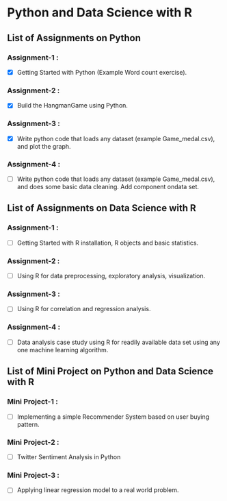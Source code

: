 # Python and Data Science with R 

## List of Assignments on Python
 
### Assignment-1 :
- [x] Getting Started with Python (Example Word count exercise).

### Assignment-2 :
- [x] Build the HangmanGame using Python.

### Assignment-3 :
- [x] Write python code that loads any dataset (example Game_medal.csv), and plot the graph.

### Assignment-4 :
- [ ] Write python code that loads any dataset (example Game_medal.csv), and does some basic data cleaning. Add component ondata set.

## List of Assignments on Data Science with R

### Assignment-1 :
- [ ] Getting Started with R installation, R objects and basic statistics.

### Assignment-2 :
- [ ] Using R for data preprocessing, exploratory analysis, visualization.

### Assignment-3 :
- [ ] Using R for correlation and regression analysis.

### Assignment-4 :
- [ ] Data  analysis  case  study  using  R  for  readily  available  data  set  using  any  one  machine  learning algorithm.

## List of Mini Project on Python and  Data Science with R

### Mini Project-1 :
- [ ] Implementing a simple Recommender System based on user buying pattern.

### Mini Project-2 :
- [ ] Twitter Sentiment Analysis in Python

### Mini Project-3 :
- [ ] Applying linear regression model to a real world problem.